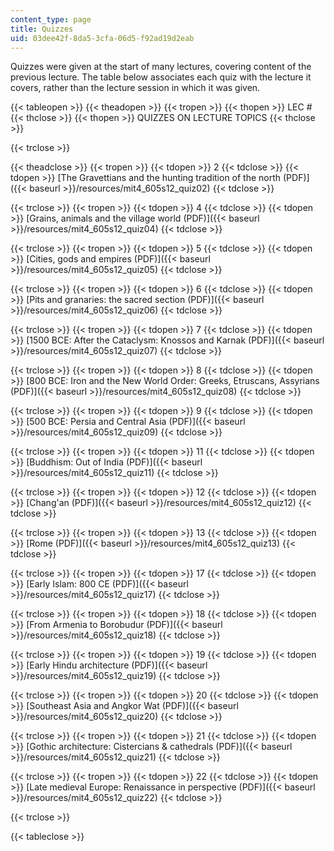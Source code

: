 ```yaml
---
content_type: page
title: Quizzes
uid: 03dee42f-8da5-3cfa-06d5-f92ad19d2eab
---
```


Quizzes were given at the start of many lectures, covering content of the previous lecture. The table below associates each quiz with the lecture it covers, rather than the lecture session in which it was given.

{{< tableopen >}}
{{< theadopen >}}
{{< tropen >}}
{{< thopen >}}
LEC #
{{< thclose >}}
{{< thopen >}}
QUIZZES ON LECTURE TOPICS
{{< thclose >}}

{{< trclose >}}

{{< theadclose >}}
{{< tropen >}}
{{< tdopen >}}
2
{{< tdclose >}}
{{< tdopen >}}
[The Gravettians and the hunting tradition of the north (PDF)]({{< baseurl >}}/resources/mit4_605s12_quiz02)
{{< tdclose >}}

{{< trclose >}}
{{< tropen >}}
{{< tdopen >}}
4
{{< tdclose >}}
{{< tdopen >}}
[Grains, animals and the village world (PDF)]({{< baseurl >}}/resources/mit4_605s12_quiz04)
{{< tdclose >}}

{{< trclose >}}
{{< tropen >}}
{{< tdopen >}}
5
{{< tdclose >}}
{{< tdopen >}}
[Cities, gods and empires (PDF)]({{< baseurl >}}/resources/mit4_605s12_quiz05)
{{< tdclose >}}

{{< trclose >}}
{{< tropen >}}
{{< tdopen >}}
6
{{< tdclose >}}
{{< tdopen >}}
[Pits and granaries: the sacred section (PDF)]({{< baseurl >}}/resources/mit4_605s12_quiz06)
{{< tdclose >}}

{{< trclose >}}
{{< tropen >}}
{{< tdopen >}}
7
{{< tdclose >}}
{{< tdopen >}}
[1500 BCE: After the Cataclysm: Knossos and Karnak (PDF)]({{< baseurl >}}/resources/mit4_605s12_quiz07)
{{< tdclose >}}

{{< trclose >}}
{{< tropen >}}
{{< tdopen >}}
8
{{< tdclose >}}
{{< tdopen >}}
[800 BCE: Iron and the New World Order: Greeks, Etruscans, Assyrians (PDF)]({{< baseurl >}}/resources/mit4_605s12_quiz08)
{{< tdclose >}}

{{< trclose >}}
{{< tropen >}}
{{< tdopen >}}
9
{{< tdclose >}}
{{< tdopen >}}
[500 BCE: Persia and Central Asia (PDF)]({{< baseurl >}}/resources/mit4_605s12_quiz09)
{{< tdclose >}}

{{< trclose >}}
{{< tropen >}}
{{< tdopen >}}
11
{{< tdclose >}}
{{< tdopen >}}
[Buddhism: Out of India (PDF)]({{< baseurl >}}/resources/mit4_605s12_quiz11)
{{< tdclose >}}

{{< trclose >}}
{{< tropen >}}
{{< tdopen >}}
12
{{< tdclose >}}
{{< tdopen >}}
[Chang'an (PDF)]({{< baseurl >}}/resources/mit4_605s12_quiz12)
{{< tdclose >}}

{{< trclose >}}
{{< tropen >}}
{{< tdopen >}}
13
{{< tdclose >}}
{{< tdopen >}}
[Rome (PDF)]({{< baseurl >}}/resources/mit4_605s12_quiz13)
{{< tdclose >}}

{{< trclose >}}
{{< tropen >}}
{{< tdopen >}}
17
{{< tdclose >}}
{{< tdopen >}}
[Early Islam: 800 CE (PDF)]({{< baseurl >}}/resources/mit4_605s12_quiz17)
{{< tdclose >}}

{{< trclose >}}
{{< tropen >}}
{{< tdopen >}}
18
{{< tdclose >}}
{{< tdopen >}}
[From Armenia to Borobudur (PDF)]({{< baseurl >}}/resources/mit4_605s12_quiz18)
{{< tdclose >}}

{{< trclose >}}
{{< tropen >}}
{{< tdopen >}}
19
{{< tdclose >}}
{{< tdopen >}}
[Early Hindu architecture (PDF)]({{< baseurl >}}/resources/mit4_605s12_quiz19)
{{< tdclose >}}

{{< trclose >}}
{{< tropen >}}
{{< tdopen >}}
20
{{< tdclose >}}
{{< tdopen >}}
[Southeast Asia and Angkor Wat (PDF)]({{< baseurl >}}/resources/mit4_605s12_quiz20)
{{< tdclose >}}

{{< trclose >}}
{{< tropen >}}
{{< tdopen >}}
21
{{< tdclose >}}
{{< tdopen >}}
[Gothic architecture: Cistercians & cathedrals (PDF)]({{< baseurl >}}/resources/mit4_605s12_quiz21)
{{< tdclose >}}

{{< trclose >}}
{{< tropen >}}
{{< tdopen >}}
22
{{< tdclose >}}
{{< tdopen >}}
[Late medieval Europe: Renaissance in perspective (PDF)]({{< baseurl >}}/resources/mit4_605s12_quiz22)
{{< tdclose >}}

{{< trclose >}}

{{< tableclose >}}